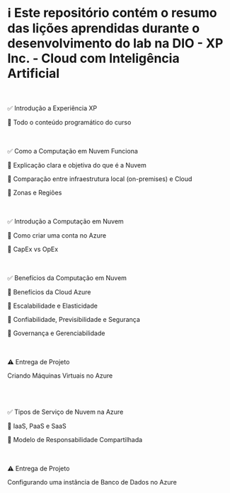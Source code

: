 # ℹ️ Este repositório contém o resumo das lições aprendidas durante o desenvolvimento do lab na DIO - XP Inc. - Cloud com Inteligência Artificial<br><br>

✅ Introdução a Experiência XP<br>

📝 Todo o conteúdo programático do curso<br><br><br>

✅ Como a Computação em Nuvem Funciona<br>

📝 Explicação clara e objetiva do que é a Nuvem

📝 Comparação entre infraestrutura local (on-premises) e Cloud

📝 Zonas e Regiões<br><br><br>

✅ Introdução a Computação em Nuvem<br>

📝 Como criar uma conta no Azure

📝 CapEx vs OpEx<br><br><br>

✅ Benefícios da Computação em Nuvem<br>

📝 Benefícios da Cloud Azure

📝 Escalabilidade e Elasticidade

📝 Confiabilidade, Previsibilidade e Segurança

📝 Governança e Gerenciabilidade<br><br><br>

⚠️ Entrega de Projeto<br>
 <summary>Criando Máquinas Virtuais no Azure</summary><br><br><br>

✅ Tipos de Serviço de Nuvem na Azure<br>

📝 IaaS, PaaS e SaaS

📝 Modelo de Responsabilidade Compartilhada<br><br><br>

⚠️ Entrega de Projeto<br>
 <summary> Configurando uma instância de Banco de Dados no Azure</summary><br><br><br>
